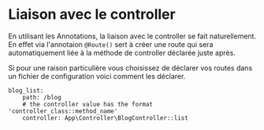 # Liaison avec le controller

En utilisant les Annotations, la liaison avec le controller se fait naturellement. En effet via l'annotaion `@Route()` sert à créer une route qui sera automatiquement liée à la méthode de controller déclarée juste après.

Si pour une raison particulière vous choisissez de déclarer vos routes dans un fichier de configuration voici comment les déclarer.

```
blog_list:
    path: /blog
    # the controller value has the format 'controller_class::method_name'
    controller: App\Controller\BlogController::list
```
